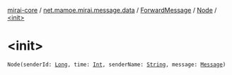 [mirai-core](../../../index.md) / [net.mamoe.mirai.message.data](../../index.md) / [ForwardMessage](../index.md) / [Node](index.md) / [&lt;init&gt;](./-init-.md)

# &lt;init&gt;

`Node(senderId: `[`Long`](https://kotlinlang.org/api/latest/jvm/stdlib/kotlin/-long/index.html)`, time: `[`Int`](https://kotlinlang.org/api/latest/jvm/stdlib/kotlin/-int/index.html)`, senderName: `[`String`](https://kotlinlang.org/api/latest/jvm/stdlib/kotlin/-string/index.html)`, message: `[`Message`](../../-message/index.md)`)`